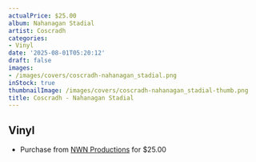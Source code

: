 ```yaml
---
actualPrice: $25.00
album: Nahanagan Stadial
artist: Coscradh
categories:
- Vinyl
date: '2025-08-01T05:20:12'
draft: false
images:
- /images/covers/coscradh-nahanagan_stadial.png
inStock: true
thumbnailImage: /images/covers/coscradh-nahanagan_stadial-thumb.png
title: Coscradh - Nahanagan Stadial
---
```


## Vinyl
* Purchase from [NWN Productions](http://shop.nwnprod.com/index.php?route=product/product&path=75&product_id=62871&sort=pd.name&order=ASC) for $25.00
